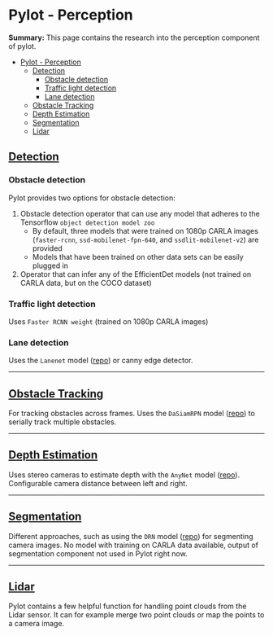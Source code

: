 # Pylot - Perception

**Summary:** This page contains the research into the perception component of pylot.

- [Pylot - Perception](#pylot---perception)
  - [Detection](#detection)
    - [Obstacle detection](#obstacle-detection)
    - [Traffic light detection](#traffic-light-detection)
    - [Lane detection](#lane-detection)
  - [Obstacle Tracking](#obstacle-tracking)
  - [Depth Estimation](#depth-estimation)
  - [Segmentation](#segmentation)
  - [Lidar](#lidar)

## [Detection](https://pylot.readthedocs.io/en/latest/perception.detection.html)

### Obstacle detection

Pylot provides two options for obstacle detection:

1. Obstacle detection operator that can use any model that adheres to the Tensorflow `object detection model zoo`
   - By default, three models that were trained on 1080p CARLA images (`faster-rcnn`, `ssd-mobilenet-fpn-640`, and `ssdlit-mobilenet-v2`) are provided
   - Models that have been trained on other data sets can be easily plugged in
2. Operator that can infer any of the EfficientDet models (not trained on CARLA data, but on the COCO dataset)

### Traffic light detection

Uses `Faster RCNN weight` (trained on 1080p CARLA images)

### Lane detection

Uses the `Lanenet` model ([repo](https://github.com/MaybeShewill-CV/lanenet-lane-detection)) or canny edge detector.

---

## [Obstacle Tracking](https://pylot.readthedocs.io/en/latest/perception.tracking.html)

For tracking obstacles across frames.
Uses the `DaSiamRPN` model ([repo](https://github.com/foolwood/DaSiamRPN)) to serially track multiple obstacles.

---

## [Depth Estimation](https://pylot.readthedocs.io/en/latest/perception.depth_estimation.html)

Uses stereo cameras to estimate depth with the `AnyNet` model ([repo](https://github.com/mileyan/AnyNet)).
Configurable camera distance between left and right.

---

## [Segmentation](https://pylot.readthedocs.io/en/latest/perception.segmentation.html)

Different approaches, such as using the `DRN` model ([repo](https://github.com/ICGog/drn)) for segmenting camera images.
No model with training on CARLA data available, output of segmentation component not used in Pylot right now.

---

## [Lidar](https://github.com/erdos-project/pylot/blob/master/pylot/perception/point_cloud.py)

Pylot contains a few helpful function for handling point clouds from the Lidar sensor.
It can for example merge two point clouds or map the points to a camera image.
